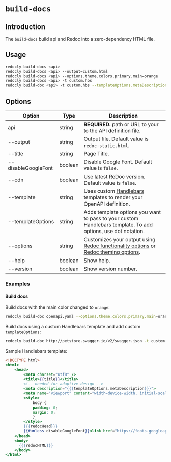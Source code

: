 # `build-docs`

## Introduction

The `build-docs` build api and Redoc into a zero-dependency HTML file.

## Usage

```bash
redocly build-docs <api>
redocly build-docs <api> --output=custom.html
redocly build-docs <api> --options.theme.colors.primary.main=orange
redocly build-docs <api> -t custom.hbs
redocly build-doc <api> -t custom.hbs --templateOptions.metaDescription "Page meta description"
```


## Options

Option | Type | Description
-- | -- | --
api | string | **REQUIRED.** path or URL to your to the API definition file.
--output | string | Output file. Default value is `redoc-static.html`.
--title | string | Page Title.
--disableGoogleFont | boolean | Disable Google Font. Default value is `false`.
--cdn | boolean | Use latest ReDoc version. Default value is `false`.
--template | string | Uses custom [Handlebars](https://handlebarsjs.com/) templates to render your OpenAPI definition.
--templateOptions | string | Adds template options you want to pass to your custom Handlebars template. To add options, use dot notation.
--options | string | Customizes your output using [Redoc functionality options](https://redocly.com/docs/api-reference-docs/configuration/functionality) or [Redoc theming options](https://redocly.com/docs/api-reference-docs/configuration/theming).
--help | boolean | Show help.
--version | boolean | Show version number.

### Examples

#### Build docs

Build docs with the main color changed to `orange`:

```bash
redocly build-doc openapi.yaml --options.theme.colors.primary.main=orange
```

Build docs using a custom Handlebars template and add custom `templateOptions`:

```bash
redocly build-doc http://petstore.swagger.io/v2/swagger.json -t custom.hbs --templateOptions.metaDescription "Page meta description"
```

Sample Handlebars template:

```handlebars
<!DOCTYPE html>
<html>
    <head>
        <meta charset="utf8" />
        <title>{{title}}</title>
        <!-- needed for adaptive design -->
        <meta description="{{{templateOptions.metaDescription}}}">
        <meta name="viewport" content="width=device-width, initial-scale=1">
        <style>
            body {
            padding: 0;
            margin: 0;
            }
        </style>
        {{{redocHead}}}
        {{#unless disableGoogleFont}}<link href="https://fonts.googleapis.com/css?family=Montserrat:300,400,700|Roboto:300,400,700" rel="stylesheet">{{/unless}}
    </head>
    <body>
      {{{redocHTML}}}
    </body>
</html>
```